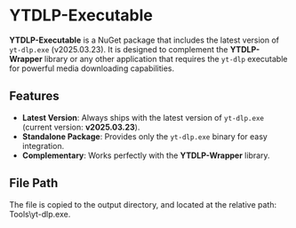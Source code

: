 # YTDLP-Executable  

**YTDLP-Executable** is a NuGet package that includes the latest version of `yt-dlp.exe` (v2025.03.23). It is designed to complement the **YTDLP-Wrapper** library or any other application that requires the `yt-dlp` executable for powerful media downloading capabilities.  

## Features  
- **Latest Version**: Always ships with the latest version of `yt-dlp.exe` (current version: **v2025.03.23**).  
- **Standalone Package**: Provides only the `yt-dlp.exe` binary for easy integration.  
- **Complementary**: Works perfectly with the **YTDLP-Wrapper** library.  

## File Path
The file is copied to the output directory, and located at the relative path: Tools\yt-dlp.exe.

